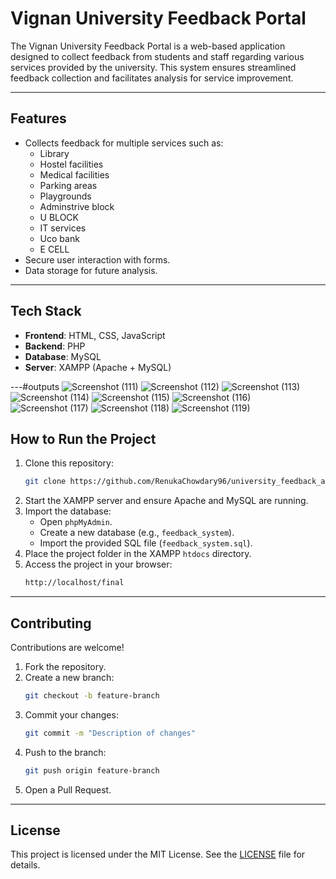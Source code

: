 # **Vignan University Feedback Portal**

The Vignan University Feedback Portal is a web-based application designed to collect feedback from students and staff regarding various services provided by the university. This system ensures streamlined feedback collection and facilitates analysis for service improvement.

---

## **Features**
- Collects feedback for multiple services such as:
  - Library
  - Hostel facilities
  - Medical facilities
  - Parking areas
  - Playgrounds
  - Adminstrive block
  - U BLOCK
  - IT services
  - Uco bank
  - E CELL
- Secure user interaction with forms.
- Data storage for future analysis.

---

## **Tech Stack**
- **Frontend**: HTML, CSS, JavaScript  
- **Backend**: PHP  
- **Database**: MySQL  
- **Server**: XAMPP (Apache + MySQL)

---#outputs
![Screenshot (111)](https://github.com/user-attachments/assets/67e364e9-59e1-42a0-8e69-1328aab965f3)
![Screenshot (112)](https://github.com/user-attachments/assets/bbe08e28-c056-4c31-adc5-1d77dff487bc)
![Screenshot (113)](https://github.com/user-attachments/assets/e76f9ec3-bae8-43cc-af5e-6a5f7924f2ad)
![Screenshot (114)](https://github.com/user-attachments/assets/6929150b-8190-427d-aaa4-2239c163f01e)
![Screenshot (115)](https://github.com/user-attachments/assets/1913bc48-ba90-4c4e-a630-6a6a9f68b431)
![Screenshot (116)](https://github.com/user-attachments/assets/9f8f171e-e9e4-4eff-b093-d607b2dd152b)
![Screenshot (117)](https://github.com/user-attachments/assets/09c0a326-0003-49ea-a096-a51445611d15)
![Screenshot (118)](https://github.com/user-attachments/assets/7ad21ad4-5293-4bb3-a290-3b8d9fb2060a)
![Screenshot (119)](https://github.com/user-attachments/assets/0eafb1fa-0a29-460f-835e-148318e122dc)
## **How to Run the Project**
1. Clone this repository:
   ```bash
   git clone https://github.com/RenukaChowdary96/university_feedback_analysis.git
   ```
2. Start the XAMPP server and ensure Apache and MySQL are running.
3. Import the database:
   - Open `phpMyAdmin`.
   - Create a new database (e.g., `feedback_system`).
   - Import the provided SQL file (`feedback_system.sql`).
4. Place the project folder in the XAMPP `htdocs` directory.
5. Access the project in your browser:
   ```bash
   http://localhost/final
   ```

---

## **Contributing**
Contributions are welcome!  
1. Fork the repository.  
2. Create a new branch:
   ```bash
   git checkout -b feature-branch
   ```
3. Commit your changes:
   ```bash
   git commit -m "Description of changes"
   ```
4. Push to the branch:
   ```bash
   git push origin feature-branch
   ```
5. Open a Pull Request.

---

## **License**
This project is licensed under the MIT License. See the [LICENSE](LICENSE) file for details.
